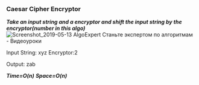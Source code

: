 ### Caesar Cipher Encryptor

***Take an input string and a encryptor and shift the input string by the encryptor(number in this algo)***
![Screenshot_2019-05-13 AlgoExpert Станьте экспертом по алгоритмам - Видеоуроки](https://user-images.githubusercontent.com/15992276/57644126-6fe8ae00-7589-11e9-94b9-52b57db90664.png)


Input String: xyz
Encryptor:2

Output: zab

***Time=O(n)***
***Space=O(n)***






